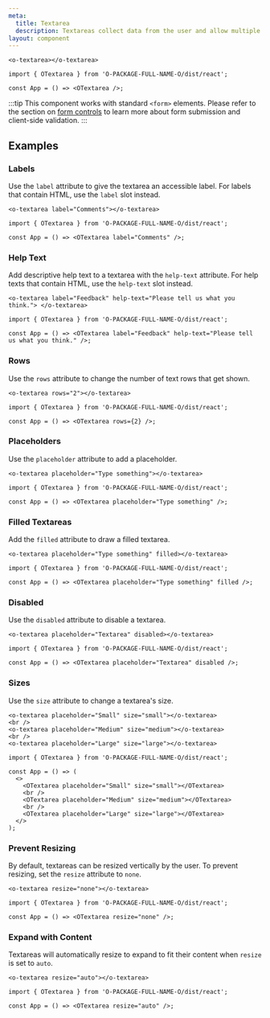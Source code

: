 ```yaml
---
meta:
  title: Textarea
  description: Textareas collect data from the user and allow multiple lines of text.
layout: component
---
```


```html:preview
<o-textarea></o-textarea>
```

```jsx:react
import { OTextarea } from 'O-PACKAGE-FULL-NAME-O/dist/react';

const App = () => <OTextarea />;
```

:::tip
This component works with standard `<form>` elements. Please refer to the section on [form controls](/getting-started/form-controls) to learn more about form submission and client-side validation.
:::

## Examples

### Labels

Use the `label` attribute to give the textarea an accessible label. For labels that contain HTML, use the `label` slot instead.

```html:preview
<o-textarea label="Comments"></o-textarea>
```

```jsx:react
import { OTextarea } from 'O-PACKAGE-FULL-NAME-O/dist/react';

const App = () => <OTextarea label="Comments" />;
```

### Help Text

Add descriptive help text to a textarea with the `help-text` attribute. For help texts that contain HTML, use the `help-text` slot instead.

```html:preview
<o-textarea label="Feedback" help-text="Please tell us what you think."> </o-textarea>
```

```jsx:react
import { OTextarea } from 'O-PACKAGE-FULL-NAME-O/dist/react';

const App = () => <OTextarea label="Feedback" help-text="Please tell us what you think." />;
```

### Rows

Use the `rows` attribute to change the number of text rows that get shown.

```html:preview
<o-textarea rows="2"></o-textarea>
```

```jsx:react
import { OTextarea } from 'O-PACKAGE-FULL-NAME-O/dist/react';

const App = () => <OTextarea rows={2} />;
```

### Placeholders

Use the `placeholder` attribute to add a placeholder.

```html:preview
<o-textarea placeholder="Type something"></o-textarea>
```

```jsx:react
import { OTextarea } from 'O-PACKAGE-FULL-NAME-O/dist/react';

const App = () => <OTextarea placeholder="Type something" />;
```

### Filled Textareas

Add the `filled` attribute to draw a filled textarea.

```html:preview
<o-textarea placeholder="Type something" filled></o-textarea>
```

```jsx:react
import { OTextarea } from 'O-PACKAGE-FULL-NAME-O/dist/react';

const App = () => <OTextarea placeholder="Type something" filled />;
```

### Disabled

Use the `disabled` attribute to disable a textarea.

```html:preview
<o-textarea placeholder="Textarea" disabled></o-textarea>
```

```jsx:react
import { OTextarea } from 'O-PACKAGE-FULL-NAME-O/dist/react';

const App = () => <OTextarea placeholder="Textarea" disabled />;
```

### Sizes

Use the `size` attribute to change a textarea's size.

```html:preview
<o-textarea placeholder="Small" size="small"></o-textarea>
<br />
<o-textarea placeholder="Medium" size="medium"></o-textarea>
<br />
<o-textarea placeholder="Large" size="large"></o-textarea>
```

```jsx:react
import { OTextarea } from 'O-PACKAGE-FULL-NAME-O/dist/react';

const App = () => (
  <>
    <OTextarea placeholder="Small" size="small"></OTextarea>
    <br />
    <OTextarea placeholder="Medium" size="medium"></OTextarea>
    <br />
    <OTextarea placeholder="Large" size="large"></OTextarea>
  </>
);
```

### Prevent Resizing

By default, textareas can be resized vertically by the user. To prevent resizing, set the `resize` attribute to `none`.

```html:preview
<o-textarea resize="none"></o-textarea>
```

```jsx:react
import { OTextarea } from 'O-PACKAGE-FULL-NAME-O/dist/react';

const App = () => <OTextarea resize="none" />;
```

### Expand with Content

Textareas will automatically resize to expand to fit their content when `resize` is set to `auto`.

```html:preview
<o-textarea resize="auto"></o-textarea>
```

```jsx:react
import { OTextarea } from 'O-PACKAGE-FULL-NAME-O/dist/react';

const App = () => <OTextarea resize="auto" />;
```
